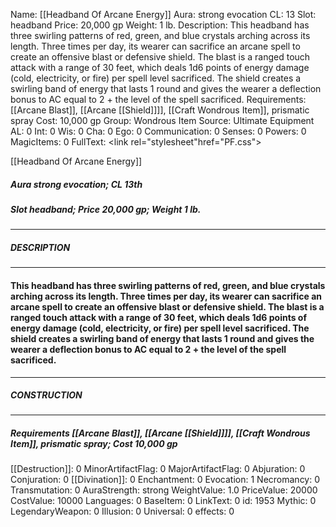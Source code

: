 Name: [[Headband Of Arcane Energy]]
Aura: strong evocation
CL: 13
Slot: headband
Price: 20,000 gp
Weight: 1 lb.
Description: This headband has three swirling patterns of red, green, and blue crystals arching across its length. Three times per day, its wearer can sacrifice an arcane spell to create an offensive blast or defensive shield. The blast is a ranged touch attack with a range of 30 feet, which deals 1d6 points of energy damage (cold, electricity, or fire) per spell level sacrificed. The shield creates a swirling band of energy that lasts 1 round and gives the wearer a deflection bonus to AC equal to 2 + the level of the spell sacrificed.
Requirements: [[Arcane Blast]], [[Arcane [[Shield]]]], [[Craft Wondrous Item]], prismatic spray
Cost: 10,000 gp
Group: Wondrous Item
Source: Ultimate Equipment
AL: 0
Int: 0
Wis: 0
Cha: 0
Ego: 0
Communication: 0
Senses: 0
Powers: 0
MagicItems: 0
FullText: <link rel="stylesheet"href="PF.css"><div class="heading"><p class="alignleft">[[Headband Of Arcane Energy]]</p><div style="clear: both;"></div></div><div><h5><b>Aura </b>strong evocation; <b>CL </b>13th</h5><h5><b>Slot </b>headband; <b>Price </b>20,000 gp; <b>Weight </b>1 lb.</h5></div><hr/><div><h5><b>DESCRIPTION</b></h5></div><hr/><div><h4><p>This headband has three swirling patterns of red, green, and blue crystals arching across its length. Three times per day, its wearer can sacrifice an arcane spell to create an offensive blast or defensive shield. The blast is a ranged touch attack with a range of 30 feet, which deals 1d6 points of energy damage (cold, electricity, or fire) per spell level sacrificed. The shield creates a swirling band of energy that lasts 1 round and gives the wearer a deflection bonus to AC equal to 2 + the level of the spell sacrificed.</p></h4></div><hr/><div><h5><b>CONSTRUCTION</b></h5></div><hr/><div><h5><b>Requirements </b>[[Arcane Blast]], [[Arcane [[Shield]]]], [[Craft Wondrous Item]], <i>prismatic spray</i>; <b>Cost </b>10,000 gp</h5></div>
[[Destruction]]: 0
MinorArtifactFlag: 0
MajorArtifactFlag: 0
Abjuration: 0
Conjuration: 0
[[Divination]]: 0
Enchantment: 0
Evocation: 1
Necromancy: 0
Transmutation: 0
AuraStrength: strong
WeightValue: 1.0
PriceValue: 20000
CostValue: 10000
Languages: 0
BaseItem: 0
LinkText: 0
id: 1953
Mythic: 0
LegendaryWeapon: 0
Illusion: 0
Universal: 0
effects: 0
